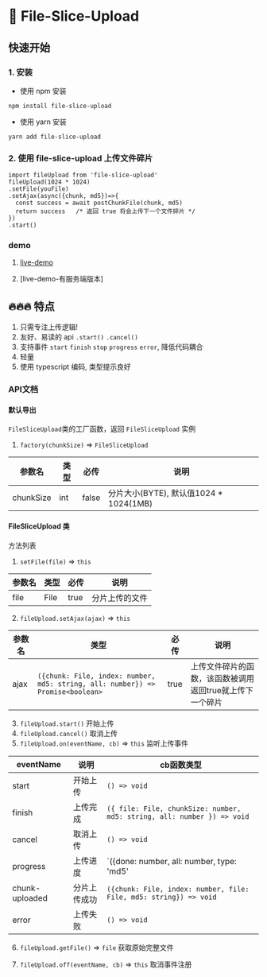 # 📄 File-Slice-Upload

<!-- [english](./README_en.md) -->

## 快速开始

### 1. 安装
  * 使用 npm 安装
  ```shell
  npm install file-slice-upload
  ```
  * 使用 yarn 安装
  ```shell
  yarn add file-slice-upload
  ```
### 2. 使用 file-slice-upload 上传文件碎片
```tsx
import fileUpload from 'file-slice-upload'
fileUpload(1024 * 1024)
.setFile(youFile)
.setAjax(async({chunk, md5})=>{
  const success = await postChunkFile(chunk, md5)
  return success   /* 返回 true 将会上传下一个文件碎片 */
})
.start()
```
### demo

1. [live-demo](https://zhao-huo-long.github.io/file-slice-upload/demo/demo.html)

2. [live-demo-有服务端版本]

## 🔥🔥🔥 特点
1. 只需专注上传逻辑!
2. 友好、易读的 api `.start()` `.cancel()`
3. 支持事件 `start` `finish` `stop` `progress` `error`, 降低代码耦合
4. 轻量
5. 使用 typescript 编码, 类型提示良好

### API文档

#### 默认导出
`FileSliceUpload`类的工厂函数，返回 `FileSliceUpload` 实例
1. `factory(chunkSize)` => `FileSliceUpload`

| 参数名   | 类型            | 必传  | 说明 |
|------| --------------- | ----- | ---------------- |
| chunkSize | int | false | 分片大小(BYTE), 默认值1024 * 1024(1MB) |

#### FileSliceUpload 类
方法列表
1. `setFile(file)` => `this`

| 参数名   | 类型            | 必传  | 说明 |
| ------ | --------------- | ----- | ---------------- |
| file | File | true | 分片上传的文件 |

2.  `fileUpload.setAjax(ajax)`  => `this`

| 参数名   | 类型            | 必传  | 说明 |
| ------ | --------------- | ----- | ---------------- |
| ajax | `({chunk: File, index: number, md5: string, all: number}) => Promise<boolean>` | true | 上传文件碎片的函数，该函数被调用返回true就上传下一个碎片|

3.  `fileUpload.start()` 开始上传
4.  `fileUpload.cancel()` 取消上传
5.  `fileUpload.on(eventName, cb)`  => `this` 监听上传事件

| eventName   | 说明            | cb函数类型
| ------ | --------------- | ----- |
| start | 开始上传 | `() => void` |
| finish | 上传完成 | `({ file: File, chunkSize: number, md5: string, all: number }) => void`|
| cancel | 取消上传 | `() => void` |
| progress | 上传进度 | `({done: number, all: number, type: 'md5' | 'upload'}) => void` |
| chunk-uploaded | 分片上传成功 |`({chunk: File, index: number, file: File, md5: string}) => void `|
| error | 上传失败 | `() => void` |

6.  `fileUpload.getFile()` => `file` 获取原始完整文件

7. `fileUpload.off(eventName, cb)` => `this` 取消事件注册
